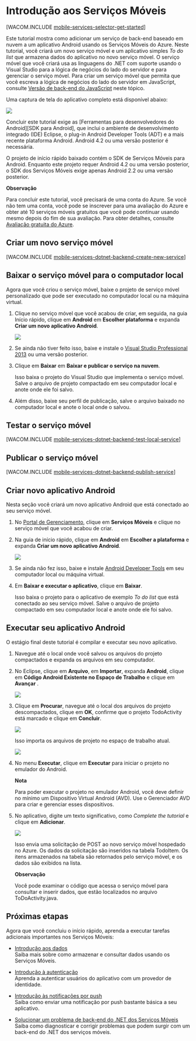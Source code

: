 ﻿<properties pageTitle="Introdução aos Serviços Móveis do Azure para aplicativos Android" metaKeywords="Azure android application, mobile service android, getting started Azure android, azure droid, getting started droid windows" description="Siga este tutorial para começar a usar os serviços móveis do Azure para desenvolvimento Android." metaCanonical="" services="mobile-services" documentationCenter="Mobile" title="Get started with Mobile Services" authors="glenga" solutions="" manager="dwrede" editor="" />

<tags ms.service="mobile-services" ms.workload="mobile" ms.tgt_pltfrm="Mobile-Android" ms.devlang="Java" ms.topic="article" ms.date="10/20/2014" ms.author="glenga" />

# <a name="getting-started"> </a>Introdução aos Serviços Móveis

[WACOM.INCLUDE [mobile-services-selector-get-started](../includes/mobile-services-selector-get-started.md)]

Este tutorial mostra como adicionar um serviço de back-end baseado em nuvem a um aplicativo Android usando os Serviços Móveis do Azure. Neste tutorial, você criará um novo serviço móvel e um aplicativo simples _To do list_ que armazena dados do aplicativo no novo serviço móvel. O serviço móvel que você criará usa as linguagens do .NET com suporte usando o Visual Studio para a lógica de negócios do lado do servidor e para gerenciar o serviço móvel. Para criar um serviço móvel que permita que você escreva a lógica de negócios do lado do servidor em JavaScript, consulte [Versão de back-end do JavaScript](/pt-br/documentation/articles/mobile-services-android-get-started/) neste tópico.

Uma captura de tela do aplicativo completo está disponível abaixo:

![][0]

Concluir este tutorial exige as [Ferramentas para desenvolvedores do Android][SDK para Android], que inclui o ambiente de desenvolvimento integrado (IDE) Eclipse, o plug-in Android Developer Tools (ADT) e a mais recente plataforma Android. Android 4.2 ou uma versão posterior é necessária. 

O projeto de início rápido baixado contém o SDK de Serviços Móveis para Android. Enquanto este projeto requer Android 4.2 ou uma versão posterior, o SDK dos Serviços Móveis exige apenas Android 2.2 ou uma versão posterior.

<div class="dev-callout"><strong>Observação</strong> <p>Para concluir este tutorial, você precisará de uma conta do Azure. Se você não tem uma conta, você pode se inscrever para uma avaliação do Azure e obter até 10 serviços móveis gratuitos que você pode continuar usando mesmo depois do fim de sua avaliação. Para obter detalhes, consulte <a href="http://www.windowsazure.com/pt-br/pricing/free-trial/?WT.mc_id=AE564AB28" target="_blank">Avaliação gratuita do Azure</a>.</p></div>

## <a name="create-new-service"> </a>Criar um novo serviço móvel

[WACOM.INCLUDE [mobile-services-dotnet-backend-create-new-service](../includes/mobile-services-dotnet-backend-create-new-service.md)]

## Baixar o serviço móvel para o computador local

Agora que você criou o serviço móvel, baixe o projeto de serviço móvel personalizado que pode ser executado no computador local ou na máquina virtual.

1. Clique no serviço móvel que você acabou de criar, em seguida, na guia Início rápido, clique em **Android** em **Escolher plataforma** e expanda **Criar um novo aplicativo Android**.

	![][1]  

2. Se ainda não tiver feito isso, baixe e instale o [Visual Studio Professional 2013](https://go.microsoft.com/fwLink/p/?LinkID=391934) ou uma versão posterior.

3. Clique em **Baixar** em **Baixar e publicar o serviço na nuvem**.

	Isso baixa o projeto do Visual Studio que implementa o serviço móvel. Salve o arquivo de projeto compactado em seu computador local e anote onde ele foi salvo.

4. Além disso, baixe seu perfil de publicação, salve o arquivo baixado no computador local e anote o local onde o salvou.

## Testar o serviço móvel

[WACOM.INCLUDE [mobile-services-dotnet-backend-test-local-service](../includes/mobile-services-dotnet-backend-test-local-service.md)]

## Publicar o serviço móvel

[WACOM.INCLUDE [mobile-services-dotnet-backend-publish-service](../includes/mobile-services-dotnet-backend-publish-service.md)]

## Criar novo aplicativo Android

Nesta seção você criará um novo aplicativo Android que está conectado ao seu serviço móvel.

1. No [Portal de Gerenciamento], clique em **Serviços Móveis** e clique no serviço móvel que você acabou de criar.

2. Na guia de início rápido, clique em **Android** em **Escolher a plataforma** e expanda **Criar um novo aplicativo Android**. 
 
	![][2]  

3. Se ainda não fez isso, baixe e instale [Android Developer Tools][SDK do Android] em seu computador local ou máquina virtual.

4. Em **Baixar e executar o aplicativo**, clique em **Baixar**. 

  	Isso baixa o projeto para o aplicativo de exemplo _To do list_ que está conectado ao seu serviço móvel. Salve o arquivo de projeto compactado em seu computador local e anote onde ele foi salvo.

## Executar seu aplicativo Android

O estágio final deste tutorial é compilar e executar seu novo aplicativo.

1. Navegue até o local onde você salvou os arquivos do projeto compactados e expanda os arquivos em seu computador.

2. No Eclipse, clique em **Arquivo**, em **Importar**, expanda **Android**, clique em **Código Android Existente no Espaço de Trabalho** e clique em **Avançar** .

 	![][14]

3. Clique em **Procurar**, navegue até o local dos arquivos do projeto descompactados, clique em **OK**, confirme que o projeto TodoActivity está marcado e clique em **Concluir**. 

 	![][15]

	Isso importa os arquivos de projeto no espaço de trabalho atual.

   	![][8]

4. No menu **Executar**, clique em **Executar** para iniciar o projeto no emulador do Android.

	<div class="dev-callout"><strong>Nota</strong> <p>Para poder executar o projeto no emulador Android, você deve definir no mínimo um Dispositivo Virtual Android (AVD). Use o Gerenciador AVD para criar e gerenciar esses dispositivos.</p></div>

5. No aplicativo, digite um texto significativo, como _Complete the tutorial_ e clique em **Adicionar**.

   	![][10]

   	Isso envia uma solicitação de POST ao novo serviço móvel hospedado no Azure. Os dados da solicitação são inseridos na tabela TodoItem. Os itens armazenados na tabela são retornados pelo serviço móvel, e os dados são exibidos na lista.

	<div class="dev-callout"><strong>Observação</strong> 
   	<p>Você pode examinar o código que acessa o serviço móvel para consultar e inserir dados, que estão localizados no arquivo ToDoActivity.java.</p>
 	</div>

<!--This shows how to run your new client app against the mobile service running in Azure. Before you can test the Android app with the mobile service running on a local computer, you must configure the Web server and firewall to allow access from your Android development computer. For more information, see [Configure the local web server to allow connections to a local mobile service](/pt-br/documentation/articles/mobile-services-dotnet-backend-how-to-configure-iis-express).-->

## <a name="next-steps"> </a>Próximas etapas
Agora que você concluiu o início rápido, aprenda a executar tarefas adicionais importantes nos Serviços Móveis: 

* [Introdução aos dados]
  <br/>Saiba mais sobre como armazenar e consultar dados usando os Serviços Móveis.

* [Introdução à autenticação]
  <br/>Aprenda a autenticar usuários do aplicativo com um provedor de identidade.

* [Introdução às notificações por push] 
  <br/>Saiba como enviar uma notificação por push bastante básica a seu aplicativo.

* [Solucionar um problema de back-end do .NET dos Serviços Móveis]
  <br/> Saiba como diagnosticar e corrigir problemas que podem surgir com um back-end do .NET dos serviços móveis. 

<!-- Anchors. -->
[Introdução aos Serviços Móveis]:#getting-started
[Criar um novo serviço móvel]:#create-new-service
[Definir a instância do serviço móvel]:#define-mobile-service-instance
[Próximas etapas]:#next-steps

<!-- Images. -->
[0]: ./media/mobile-services-dotnet-backend-android-get-started/mobile-quickstart-completed-android.png
[1]: ./media/mobile-services-dotnet-backend-android-get-started/mobile-quickstart-steps-vs.png
[2]: ./media/mobile-services-dotnet-backend-android-get-started/mobile-quickstart-steps-android.png


[6]: ./media/mobile-services-dotnet-backend-android-get-started/mobile-portal-quickstart-android.png
[7]: ./media/mobile-services-dotnet-backend-android-get-started/mobile-quickstart-steps-android.png
[8]: ./media/mobile-services-dotnet-backend-android-get-started/mobile-eclipse-quickstart.png

[10]: ./media/mobile-services-dotnet-backend-android-get-started/mobile-quickstart-startup-android.png
[11]: ./media/mobile-services-dotnet-backend-android-get-started/mobile-data-tab.png
[12]: ./media/mobile-services-dotnet-backend-android-get-started/mobile-data-browse.png

[14]: ./media/mobile-services-dotnet-backend-android-get-started/mobile-services-import-android-workspace.png
[15]: ./media/mobile-services-dotnet-backend-android-get-started/mobile-services-import-android-project.png

<!-- URLs. -->
[Introdução aos dados]: /pt-br/documentation/articles/mobile-services-dotnet-backend-android-get-started-data
[Introdução à autenticação]: /pt-br/documentation/articles/mobile-services-dotnet-backend-android-get-started-users
[Introdução às notificações por push]: /pt-br/documentation/articles/mobile-services-dotnet-backend-android-get-started-push
[SDK do Android]: https://go.microsoft.com/fwLink/p/?LinkID=280125
[SDK para Android de Serviços Móveis]: https://go.microsoft.com/fwLink/p/?LinkID=266533
[Solucionar um problema de back-end do .NET dos Serviços Móveis]: /pt-br/documentation/articles/mobile-services-dotnet-backend-how-to-troubleshoot/

[Portal de Gerenciamento]: https://manage.windowsazure.com/
